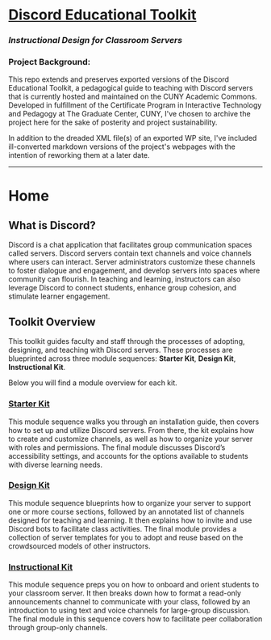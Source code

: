 # [Discord Educational Toolkit](discordedu.commons.gc.cuny.edu)

### *Instructional Design for Classroom Servers*
### Project Background:
This repo extends and preserves exported versions of the Discord Educational Toolkit, a pedagogical guide to teaching with Discord servers that is currently hosted and maintained on the CUNY Academic Commons. Developed in fulfillment of the Certificate Program in Interactive Technology and Pedagogy at The Graduate Center, CUNY, I've chosen to archive the project here for the sake of posterity and project sustainability. 

In addition to the dreaded XML file(s) of an exported WP site, I've included ill-converted markdown versions of the project's webpages with the intention of reworking them at a later date. 

* * *

# Home

## What is Discord?

Discord is a chat application that facilitates group communication spaces called servers. Discord servers contain text channels and voice channels where users can interact. Server administrators customize these channels to foster dialogue and engagement, and develop servers into spaces where community can flourish. In teaching and learning, instructors can also leverage Discord to connect students, enhance group cohesion, and stimulate learner engagement.

## Toolkit Overview

This toolkit guides faculty and staff through the processes of adopting, designing, and teaching with Discord servers. These processes are blueprinted across three module sequences: **Starter Kit**, **Design Kit**, **Instructional Kit**.

Below you will find a module overview for each kit.

### [Starter Kit](https://discordedu.commons.gc.cuny.edu/starter-kit/)

This module sequence walks you through an installation guide, then covers how to set up and utilize Discord servers. From there, the kit explains how to create and customize channels, as well as how to organize your server with roles and permissions. The final module discusses Discord’s accessibility settings, and accounts for the options available to students with diverse learning needs.

### [Design Kit](https://discordedu.commons.gc.cuny.edu/design-kit/)

This module sequence blueprints how to organize your server to support one or more course sections, followed by an annotated list of channels designed for teaching and learning. It then explains how to invite and use Discord bots to facilitate class activities. The final module provides a collection of server templates for you to adopt and reuse based on the crowdsourced models of other instructors.

### [Instructional Kit](https://discordedu.commons.gc.cuny.edu/instructional-kit/)

This module sequence preps you on how to onboard and orient students to your classroom server. It then breaks down how to format a read-only announcements channel to communicate with your class, followed by an introduction to using text and voice channels for large-group discussion. The final module in this sequence covers how to facilitate peer collaboration through group-only channels.

